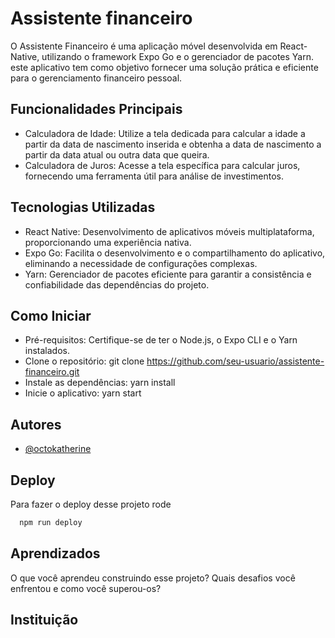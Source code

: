 
# Assistente financeiro

O Assistente Financeiro é uma aplicação móvel desenvolvida em React-Native, utilizando o framework Expo Go e o gerenciador de pacotes Yarn. este aplicativo tem como objetivo fornecer uma solução prática e eficiente para o gerenciamento financeiro pessoal.


## Funcionalidades Principais

- Calculadora de Idade: Utilize a tela dedicada para calcular a idade a partir da data de nascimento inserida e obtenha a data de nascimento a partir da data atual ou outra data que queira.
- Calculadora de Juros: Acesse a tela específica para calcular juros, fornecendo uma ferramenta útil para análise de investimentos.


## Tecnologias Utilizadas

- React Native: Desenvolvimento de aplicativos móveis multiplataforma, proporcionando uma experiência nativa.
- Expo Go: Facilita o desenvolvimento e o compartilhamento do aplicativo, eliminando a necessidade de configurações complexas.
- Yarn: Gerenciador de pacotes eficiente para garantir a consistência e confiabilidade das dependências do projeto.
##  Como Iniciar

- Pré-requisitos: Certifique-se de ter o Node.js, o Expo CLI e o Yarn instalados.
- Clone o repositório: git clone https://github.com/seu-usuario/assistente-financeiro.git
- Instale as dependências: yarn install
- Inicie o aplicativo: yarn start
## Autores

- [@octokatherine](https://www.github.com/octokatherine)


## Deploy

Para fazer o deploy desse projeto rode

```bash
  npm run deploy
```


## Aprendizados

O que você aprendeu construindo esse projeto? Quais desafios você enfrentou e como você superou-os?


## Instituição